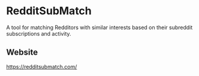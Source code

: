 # RedditSubMatch

A tool for matching Redditors with similar interests based on their subreddit subscriptions and activity.

## Website

https://redditsubmatch.com/
